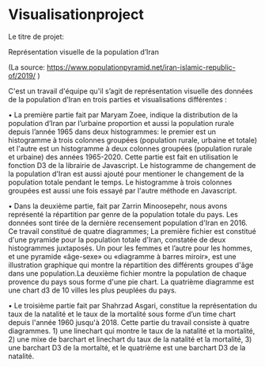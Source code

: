 # Visualisationproject

Le titre de projet: 

Représentation visuelle de la population d’Iran

(La source: https://www.populationpyramid.net/iran-islamic-republic-of/2019/ )

C'est un travail d'équipe qu'il s’agit de représentation visuelle des données de la population d’Iran en trois parties et visualisations différentes : 

•	La première  partie fait par Maryam Zoee, indique la distribution de la population d’Iran par l’urbaine proportion et aussi la population rurale depuis l’année 1965  dans deux histogrammes: le premier est un histogramme à trois colonnes groupées (population rurale, urbaine et totale) et l'autre est un histogramme à deux colonnes groupées (population rurale et urbaine) des années 1965-2020. Cette partie est fait en utilisation le fonction D3 de la librairie de Javascript. Le histogramme de changement de la population d'Iran est aussi ajouté pour mentioner le changement de la population totale pendant le temps. Le histogramme à trois colonnes groupées est aussi une fois essayé par l'autre méthode en Javascript.

•	Dans la deuxième partie, fait par Zarrin Minoosepehr, nous avons représenté la répartition par genre de la population totale du pays. Les données sont tirée de la dernière recensement population d'Iran en 2016. Ce travail constitué de quatre diagrammes; La première fichier est constitué d'une pyramide pour la population totale d'Iran, constatée de deux histogrammes juxtaposés. Un pour les femmes et l’autre pour les hommes, et une pyramide «âge-sexe» ou «diagramme à barres miroir», est une illustration graphique qui montre la répartition des différents groupes d'âge dans une population.La deuxième fichier montre la population de chaque provence du pays sous forme d'une pie chart. La quatrième diagramme est une chart d3 de 10 villes les plus peuplées du pays.

•	Le troisième partie fait par Shahrzad Asgari, constitue la représentation du taux de la natalité et le taux de la mortalité sous forme d’un time chart depuis l'année 1960 jusqu'à 2018.
Cette partie du travail consiste à quatre diagrammes. 1) une linechart qui montre le taux de la natalité et la mortalité, 2) une mixe de barchart et linechart du taux de la natalité et la mortalité, 3) une barchart D3 de la mortalté, et le quatrième est une barchart D3 de la natalité.
